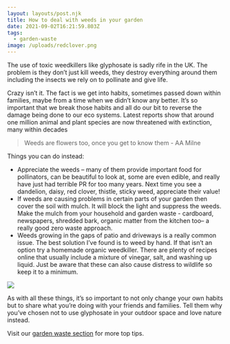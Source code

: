 ```yaml
---
layout: layouts/post.njk
title: How to deal with weeds in your garden
date: 2021-09-02T16:21:59.803Z
tags:
  - garden-waste
image: /uploads/redclover.png
---
```

The use of toxic weedkillers like glyphosate is sadly rife in the UK. The problem is they don’t just kill weeds, they destroy everything around them including the insects we rely on to pollinate and give life. 

Crazy isn’t it. The fact is we get into habits, sometimes passed down within families, maybe from a time when we didn’t know any better. It’s so important that we break those habits and all do our bit to reverse the damage being done to our eco systems. Latest reports show that around one million animal and plant species are now threatened with extinction, many within decades

> Weeds are flowers too, once you get to know them - AA Milne

Things you can do instead:

* Appreciate the weeds – many of them provide important food for pollinators, can be beautiful to look at, some are even edible, and really have just had terrible PR for too many years. Next time you see a dandelion, daisy, red clover, thistle, sticky weed, appreciate their value!
* If weeds are causing problems in certain parts of your garden then cover the soil with mulch. It will block the light and suppress the weeds. Make the mulch from your household and garden waste - cardboard, newspapers, shredded bark, organic matter from the kitchen too– a really good zero waste approach.
* Weeds growing in the gaps of patio and driveways is a really common issue. The best solution I’ve found is to weed by hand. If that isn’t an option try a homemade organic weedkiller. There are plenty of recipes online that usually include a mixture of vinegar, salt, and washing up liquid. Just be aware that these can also cause distress to wildlife so keep it to a minimum.



![](/uploads/redclover2.png)

As with all these things, it’s so important to not only change your own habits but to share what you’re doing with your friends and families. Tell them why you’ve chosen not to use glyphosate in your outdoor space and love nature instead.

Visit our [garden waste section](https://www.zerowasteleeds.org.uk/tag/garden-waste/) for more top tips.
